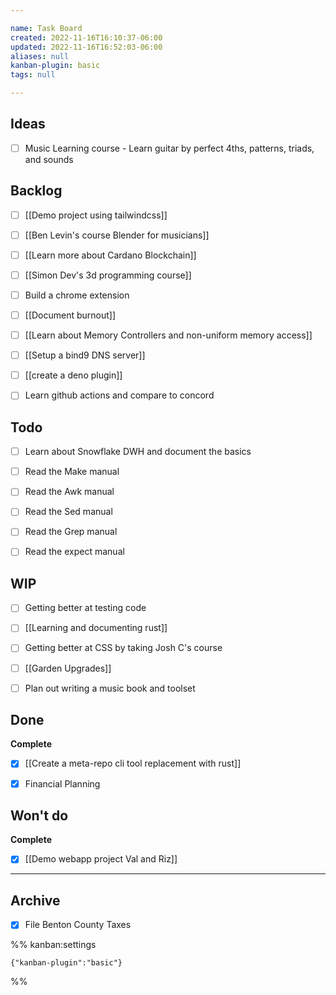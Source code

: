 ```yaml
---

name: Task Board
created: 2022-11-16T16:10:37-06:00
updated: 2022-11-16T16:52:03-06:00
aliases: null
kanban-plugin: basic
tags: null

---
```


## Ideas

- [ ] Music Learning course - Learn guitar by perfect 4ths, patterns, triads, and sounds


## Backlog

- [ ] [[Demo project using tailwindcss]]
- [ ] [[Ben Levin's course  Blender for musicians]]
- [ ] [[Learn more about Cardano Blockchain]]
- [ ] [[Simon Dev's 3d programming course]]
- [ ] Build a chrome extension
- [ ] [[Document burnout]]
- [ ] [[Learn about Memory Controllers and non-uniform memory access]]
- [ ] [[Setup a bind9 DNS server]]
- [ ] [[create a deno plugin]]
- [ ] Learn github actions and compare to concord


## Todo

- [ ] Learn about Snowflake DWH and document the basics
- [ ] Read the Make manual
- [ ] Read the Awk manual
- [ ] Read the Sed manual
- [ ] Read the Grep manual
- [ ] Read the expect manual


## WIP

- [ ] Getting better at testing code
- [ ] [[Learning and documenting rust]]
- [ ] Getting better at CSS by taking Josh C's course
- [ ] [[Garden Upgrades]]
- [ ] Plan out writing a music book and toolset


## Done

**Complete**
- [x] [[Create a meta-repo cli tool replacement with rust]]
- [x] Financial Planning


## Won't do

**Complete**
- [x] [[Demo webapp project Val and Riz]]


***

## Archive

- [x] File Benton County Taxes

%% kanban:settings
```
{"kanban-plugin":"basic"}
```
%%